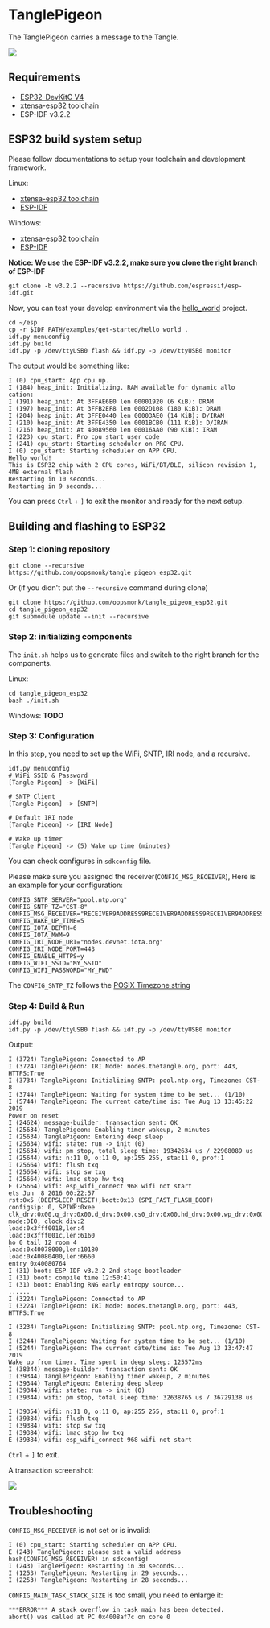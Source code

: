 # TanglePigeon 

The TanglePigeon carries a message to the Tangle.   

![](https://raw.githubusercontent.com/oopsmonk/tangle_pigeon_esp32/master/images/tangle_pigeon.png)

## Requirements  

* [ESP32-DevKitC V4](https://docs.espressif.com/projects/esp-idf/en/v3.2.2/get-started/get-started-devkitc.html#esp32-devkitc-v4-getting-started-guide)
* xtensa-esp32 toolchain
* ESP-IDF v3.2.2

## ESP32 build system setup  

Please follow documentations to setup your toolchain and development framework.

Linux:  
* [xtensa-esp32 toolchain](https://docs.espressif.com/projects/esp-idf/en/v3.2.2/get-started-cmake/linux-setup.html) 
* [ESP-IDF](https://docs.espressif.com/projects/esp-idf/en/v3.2.2/get-started-cmake/index.html#get-esp-idf) 

Windows:
* [xtensa-esp32 toolchain](https://docs.espressif.com/projects/esp-idf/en/v3.2.2/get-started-cmake/windows-setup.html#standard-setup-of-toolchain-for-windows-cmake) 
* [ESP-IDF](https://docs.espressif.com/projects/esp-idf/en/v3.2.2/get-started-cmake/index.html#windows-command-prompt) 

**Notice: We use the ESP-IDF v3.2.2, make sure you clone the right branch of ESP-IDF**

```
git clone -b v3.2.2 --recursive https://github.com/espressif/esp-idf.git
```


Now, you can test your develop environment via the [hello_world](https://github.com/espressif/esp-idf/tree/release/v3.2/examples/get-started/hello_world) project.  

```shell
cd ~/esp
cp -r $IDF_PATH/examples/get-started/hello_world .
idf.py menuconfig
idf.py build
idf.py -p /dev/ttyUSB0 flash && idf.py -p /dev/ttyUSB0 monitor
```

The output would be something like:  

```shell
I (0) cpu_start: App cpu up.
I (184) heap_init: Initializing. RAM available for dynamic allo
cation:
I (191) heap_init: At 3FFAE6E0 len 00001920 (6 KiB): DRAM
I (197) heap_init: At 3FFB2EF8 len 0002D108 (180 KiB): DRAM
I (204) heap_init: At 3FFE0440 len 00003AE0 (14 KiB): D/IRAM
I (210) heap_init: At 3FFE4350 len 0001BCB0 (111 KiB): D/IRAM
I (216) heap_init: At 40089560 len 00016AA0 (90 KiB): IRAM
I (223) cpu_start: Pro cpu start user code
I (241) cpu_start: Starting scheduler on PRO CPU.
I (0) cpu_start: Starting scheduler on APP CPU.
Hello world!
This is ESP32 chip with 2 CPU cores, WiFi/BT/BLE, silicon revision 1, 4MB external flash
Restarting in 10 seconds...
Restarting in 9 seconds...
```

You can press `Ctrl` + `]` to exit the monitor and ready for the next setup.  

## Building and flashing to ESP32

### Step 1: cloning repository  

```shell
git clone --recursive https://github.com/oopsmonk/tangle_pigeon_esp32.git
```

Or (if you didn't put the `--recursive` command during clone)  

```shell
git clone https://github.com/oopsmonk/tangle_pigeon_esp32.git
cd tangle_pigeon_esp32
git submodule update --init --recursive
```

### Step 2: initializing components

The `init.sh` helps us to generate files and switch to the right branch for the components.  

Linux:

```shell
cd tangle_pigeon_esp32
bash ./init.sh
```

Windows: **TODO**  

### Step 3: Configuration  

In this step, you need to set up the WiFi, SNTP, IRI node, and a recursive.  

```
idf.py menuconfig
# WiFi SSID & Password
[Tangle Pigeon] -> [WiFi]

# SNTP Client
[Tangle Pigeon] -> [SNTP]

# Default IRI node
[Tangle Pigeon] -> [IRI Node]

# Wake up timer
[Tangle Pigeon] -> (5) Wake up time (minutes)

```

You can check configures in `sdkconfig` file.  

Please make sure you assigned the receiver(`CONFIG_MSG_RECEIVER`), Here is an example for your configuration:  

```shell
CONFIG_SNTP_SERVER="pool.ntp.org"
CONFIG_SNTP_TZ="CST-8" 
CONFIG_MSG_RECEIVER="RECEIVER9ADDRESS9RECEIVER9ADDRESS9RECEIVER9ADDRESS9RECEIVER9ADDRESS9RECEIVER9ADDR"
CONFIG_WAKE_UP_TIME=5
CONFIG_IOTA_DEPTH=6
CONFIG_IOTA_MWM=9
CONFIG_IRI_NODE_URI="nodes.devnet.iota.org"
CONFIG_IRI_NODE_PORT=443
CONFIG_ENABLE_HTTPS=y
CONFIG_WIFI_SSID="MY_SSID"
CONFIG_WIFI_PASSWORD="MY_PWD"
```

The `CONFIG_SNTP_TZ` follows the [POSIX Timezone string](https://github.com/nayarsystems/posix_tz_db/blob/master/zones.json)  

### Step 4: Build & Run

```shell
idf.py build
idf.py -p /dev/ttyUSB0 flash && idf.py -p /dev/ttyUSB0 monitor
```

Output:  
```shell
I (3724) TanglePigeon: Connected to AP
I (3724) TanglePigeon: IRI Node: nodes.thetangle.org, port: 443, HTTPS:True
I (3734) TanglePigeon: Initializing SNTP: pool.ntp.org, Timezone: CST-8
I (3744) TanglePigeon: Waiting for system time to be set... (1/10)
I (5744) TanglePigeon: The current date/time is: Tue Aug 13 13:45:22 2019
Power on reset
I (24624) message-builder: transaction sent: OK
I (25634) TanglePigeon: Enabling timer wakeup, 2 minutes
I (25634) TanglePigeon: Entering deep sleep
I (25634) wifi: state: run -> init (0)
I (25634) wifi: pm stop, total sleep time: 19342634 us / 22908089 us
I (25644) wifi: n:11 0, o:11 0, ap:255 255, sta:11 0, prof:1
I (25664) wifi: flush txq
I (25664) wifi: stop sw txq
I (25664) wifi: lmac stop hw txq
E (25664) wifi: esp_wifi_connect 968 wifi not start
ets Jun  8 2016 00:22:57
rst:0x5 (DEEPSLEEP_RESET),boot:0x13 (SPI_FAST_FLASH_BOOT)
configsip: 0, SPIWP:0xee
clk_drv:0x00,q_drv:0x00,d_drv:0x00,cs0_drv:0x00,hd_drv:0x00,wp_drv:0x00
mode:DIO, clock div:2
load:0x3fff0018,len:4
load:0x3fff001c,len:6160
ho 0 tail 12 room 4
load:0x40078000,len:10180
load:0x40080400,len:6660
entry 0x40080764
I (31) boot: ESP-IDF v3.2.2 2nd stage bootloader
I (31) boot: compile time 12:50:41
I (31) boot: Enabling RNG early entropy source...
......
I (3224) TanglePigeon: Connected to AP
I (3224) TanglePigeon: IRI Node: nodes.thetangle.org, port: 443, HTTPS:True

I (3234) TanglePigeon: Initializing SNTP: pool.ntp.org, Timezone: CST-8
I (3244) TanglePigeon: Waiting for system time to be set... (1/10)
I (5244) TanglePigeon: The current date/time is: Tue Aug 13 13:47:47 2019
Wake up from timer. Time spent in deep sleep: 125572ms
I (38344) message-builder: transaction sent: OK
I (39344) TanglePigeon: Enabling timer wakeup, 2 minutes
I (39344) TanglePigeon: Entering deep sleep
I (39344) wifi: state: run -> init (0)
I (39344) wifi: pm stop, total sleep time: 32638765 us / 36729138 us

I (39354) wifi: n:11 0, o:11 0, ap:255 255, sta:11 0, prof:1
I (39384) wifi: flush txq
I (39384) wifi: stop sw txq
I (39384) wifi: lmac stop hw txq
E (39384) wifi: esp_wifi_connect 968 wifi not start
```

`Ctrl` + `]` to exit.  

A transaction screenshot:  

![](https://raw.githubusercontent.com/oopsmonk/tangle_pigeon_esp32/master/images/transaction_screenshot.png)  


## Troubleshooting

`CONFIG_MSG_RECEIVER` is not set or is invalid:  
```shell
I (0) cpu_start: Starting scheduler on APP CPU.
E (243) TanglePigeon: please set a valid address hash(CONFIG_MSG_RECEIVER) in sdkconfig!
I (243) TanglePigeon: Restarting in 30 seconds...
I (1253) TanglePigeon: Restarting in 29 seconds...
I (2253) TanglePigeon: Restarting in 28 seconds...
```

`CONFIG_MAIN_TASK_STACK_SIZE` is too small, you need to enlarge it:  
```shell
***ERROR*** A stack overflow in task main has been detected.
abort() was called at PC 0x4008af7c on core 0
```
